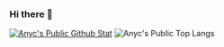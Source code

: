 ### Hi there 👋

<!--
**Anyc66666666/Anyc66666666** is a ✨ _special_ ✨ repository because its `README.md` (this file) appears on your GitHub profile.

Here are some ideas to get you started:

- 🔭 I’m currently working on ...
- 🌱 I’m currently learning ...
- 👯 I’m looking to collaborate on ...
- 🤔 I’m looking for help with ...
- 💬 Ask me about ...
- 📫 How to reach me: ...
- 😄 Pronouns: ...
- ⚡ Fun fact: ...
-->
[![Anyc's Public Github Stat](https://github-readme-stats.vercel.app/api?username=Anyc66666666)](https://github.com/anuraghazra/github-readme-stats)
![Anyc's Public Top Langs](https://github-readme-stats.vercel.app/api/top-langs/?username=Anyc66666666&title_color=fff&text_color=9f9f9f&bg_color=151515&card_width=495)
